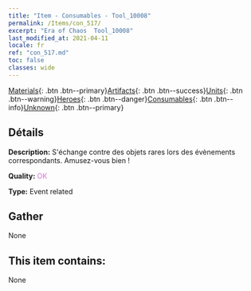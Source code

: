 ```yaml
---
title: "Item - Consumables - Tool_10008"
permalink: /Items/con_517/
excerpt: "Era of Chaos  Tool_10008"
last_modified_at: 2021-04-11
locale: fr
ref: "con_517.md"
toc: false
classes: wide
---
```

 [Materials](/fr/Items/){: .btn .btn--primary}[Artifacts](/fr/Items/Artifacts/){: .btn .btn--success}[Units](/fr/Items/Units/){: .btn .btn--warning}[Heroes](/fr/Items/Heroes/){: .btn .btn--danger}[Consumables](/fr/Items/Consumables/){: .btn .btn--info}[Unknown](/fr/Items/Unknown/){: .btn .btn--primary}

## Détails
 **Description:** S'échange contre des objets rares lors des évènements correspondants. Amusez-vous bien !

 **Quality:** <span style="color: #DA70D6">OK</span>

 **Type:** Event related

## Gather

  None

## This item contains:

  None

